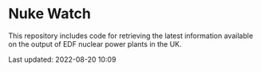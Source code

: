 # Nuke Watch

This repository includes code for retrieving the latest information available on the output of EDF nuclear power plants in the UK.

Last updated: 2022-08-20 10:09
